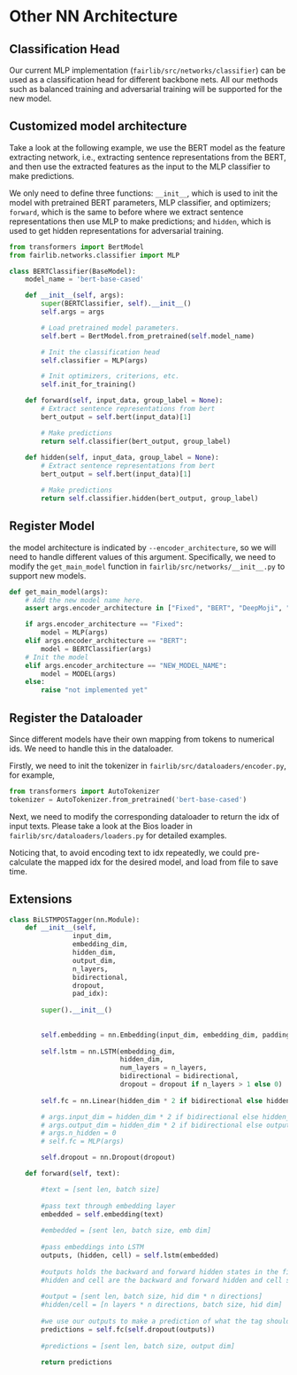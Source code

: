 # Other NN Architecture

## Classification Head

Our current MLP implementation (`fairlib/src/networks/classifier`) can be used as a classification head for different
backbone nets. All our methods such as balanced training and adversarial training will be supported for the new model.

## Customized model architecture

Take a look at the following example, we use the BERT model as the feature extracting network, i.e., extracting sentence
representations from the BERT, and then use the extracted features as the input to the MLP classifier to make
predictions.

We only need to define three functions: `__init__`, which is used to init the model with pretrained BERT parameters, MLP
classifier, and optimizers; `forward`, which is the same to before where we extract sentence representations then use
MLP to make predictions; and `hidden`, which is used to get hidden representations for adversarial training.

```python
from transformers import BertModel
from fairlib.networks.classifier import MLP

class BERTClassifier(BaseModel):
    model_name = 'bert-base-cased'

    def __init__(self, args):
        super(BERTClassifier, self).__init__()
        self.args = args

        # Load pretrained model parameters.
        self.bert = BertModel.from_pretrained(self.model_name)

        # Init the classification head 
        self.classifier = MLP(args)

        # Init optimizers, criterions, etc.
        self.init_for_training()

    def forward(self, input_data, group_label = None):
        # Extract sentence representations from bert
        bert_output = self.bert(input_data)[1]

        # Make predictions
        return self.classifier(bert_output, group_label)
    
    def hidden(self, input_data, group_label = None):
        # Extract sentence representations from bert
        bert_output = self.bert(input_data)[1]

        # Make predictions
        return self.classifier.hidden(bert_output, group_label)
```

## Register Model

the model architecture is indicated by `--encoder_architecture`, so we will need to handle different values of this
argument. Specifically, we need to modify the `get_main_model` function in `fairlib/src/networks/__init__.py` to support
new models.

```python
def get_main_model(args):
    # Add the new model name here.
    assert args.encoder_architecture in ["Fixed", "BERT", "DeepMoji", "NEW_MODEL_NAME"], "Not implemented"

    if args.encoder_architecture == "Fixed":
        model = MLP(args)
    elif args.encoder_architecture == "BERT":
        model = BERTClassifier(args)
    # Init the model 
    elif args.encoder_architecture == "NEW_MODEL_NAME":
        model = MODEL(args)
    else:
        raise "not implemented yet"
```

## Register the Dataloader

Since different models have their own mapping from tokens to numerical ids. We need to handle this in the dataloader.

Firstly, we need to init the tokenizer in `fairlib/src/dataloaders/encoder.py`, for example,

```python
from transformers import AutoTokenizer
tokenizer = AutoTokenizer.from_pretrained('bert-base-cased')
```

Next, we need to modify the corresponding dataloader to return the idx of input texts. Please take a look at the Bios
loader in `fairlib/src/dataloaders/loaders.py` for detailed examples.

Noticing that, to avoid encoding text to idx repeatedly, we could pre-calculate the mapped idx for the desired model,
and load from file to save time.

## Extensions

```python
class BiLSTMPOSTagger(nn.Module):
    def __init__(self, 
                input_dim, 
                embedding_dim, 
                hidden_dim, 
                output_dim, 
                n_layers, 
                bidirectional, 
                dropout, 
                pad_idx):
        
        super().__init__()
        
        
        self.embedding = nn.Embedding(input_dim, embedding_dim, padding_idx = pad_idx)
        
        self.lstm = nn.LSTM(embedding_dim, 
                            hidden_dim, 
                            num_layers = n_layers, 
                            bidirectional = bidirectional,
                            dropout = dropout if n_layers > 1 else 0)
        
        self.fc = nn.Linear(hidden_dim * 2 if bidirectional else hidden_dim, output_dim)

        # args.input_dim = hidden_dim * 2 if bidirectional else hidden_dim
        # args.output_dim = hidden_dim * 2 if bidirectional else output_dim
        # args.n_hidden = 0
        # self.fc = MLP(args)

        self.dropout = nn.Dropout(dropout)

    def forward(self, text):

        #text = [sent len, batch size]
        
        #pass text through embedding layer
        embedded = self.embedding(text)
        
        #embedded = [sent len, batch size, emb dim]
        
        #pass embeddings into LSTM
        outputs, (hidden, cell) = self.lstm(embedded)
        
        #outputs holds the backward and forward hidden states in the final layer
        #hidden and cell are the backward and forward hidden and cell states at the final time-step
        
        #output = [sent len, batch size, hid dim * n directions]
        #hidden/cell = [n layers * n directions, batch size, hid dim]
        
        #we use our outputs to make a prediction of what the tag should be
        predictions = self.fc(self.dropout(outputs))
        
        #predictions = [sent len, batch size, output dim]
        
        return predictions

```